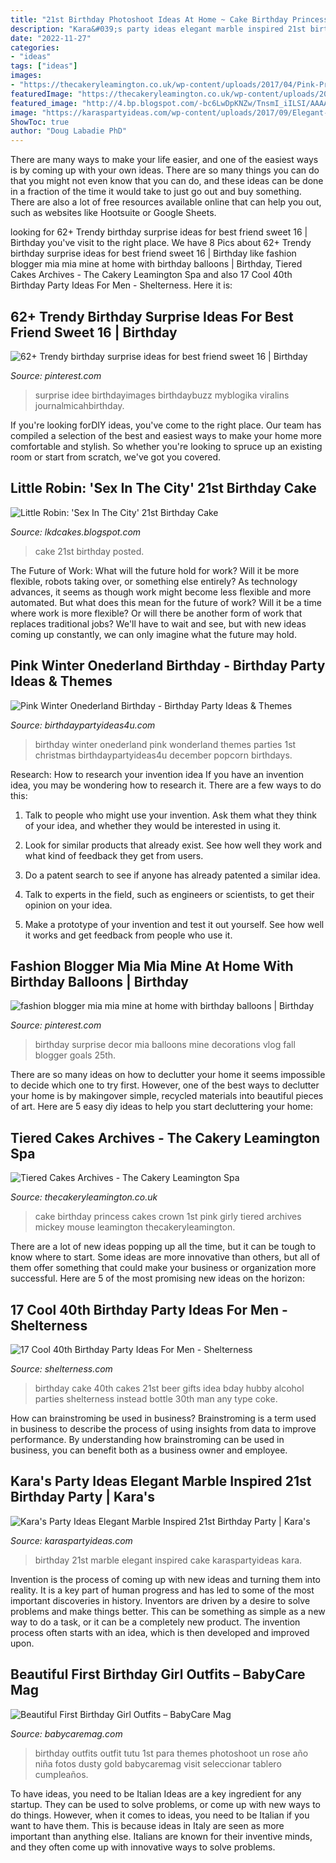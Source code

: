 ```yaml
---
title: "21st Birthday Photoshoot Ideas At Home ~ Cake Birthday Princess Cakes Crown 1st Pink Girly Tiered Archives Mickey Mouse Leamington Thecakeryleamington"
description: "Kara&#039;s party ideas elegant marble inspired 21st birthday party"
date: "2022-11-27"
categories:
- "ideas"
tags: ["ideas"]
images:
- "https://thecakeryleamington.co.uk/wp-content/uploads/2017/04/Pink-Princess-Crown-Birthday-Cake.jpg"
featuredImage: "https://thecakeryleamington.co.uk/wp-content/uploads/2017/04/Pink-Princess-Crown-Birthday-Cake.jpg"
featured_image: "http://4.bp.blogspot.com/-bc6LwDpKNZw/TnsmI_iILSI/AAAAAAAAAGA/Pfu8WCINUyE/s1600/alix+cake.jpg"
image: "https://karaspartyideas.com/wp-content/uploads/2017/09/Elegant-Marble-Inspired-21st-Birthday-Party-via-Karas-Party-Ideas-KarasPartyIdeas.com13.jpg"
ShowToc: true
author: "Doug Labadie PhD"
---
```



There are many ways to make your life easier, and one of the easiest ways is by coming up with your own ideas. There are so many things you can do that you might not even know that you can do, and these ideas can be done in a fraction of the time it would take to just go out and buy something. There are also a lot of free resources available online that can help you out, such as websites like Hootsuite or Google Sheets.

	

		
looking for 62+ Trendy birthday surprise ideas for best friend sweet 16 | Birthday you've visit to the right place. We have 8 Pics about 62+ Trendy birthday surprise ideas for best friend sweet 16 | Birthday like fashion blogger mia mia mine at home with birthday balloons | Birthday, Tiered Cakes Archives - The Cakery Leamington Spa and also 17 Cool 40th Birthday Party Ideas For Men - Shelterness. Here it is:
		
    
## 62+ Trendy Birthday Surprise Ideas For Best Friend Sweet 16 | Birthday

<img loading=lazy src="https://i.pinimg.com/originals/ab/1f/d0/ab1fd0e79797803b245053d007255286.jpg" onerror="this.onerror=null;this.src='https://tse3.mm.bing.net/th?id=OIP.30RcXykoQaxhp2cR9T4NSgAAAA&amp;pid=15.1';" alt="62+ Trendy birthday surprise ideas for best friend sweet 16 | Birthday">

_Source: pinterest.com_

>surprise idee birthdayimages birthdaybuzz myblogika viralins journalmicahbirthday. 

	

If you're looking forDIY ideas, you've come to the right place. Our team has compiled a selection of the best and easiest ways to make your home more comfortable and stylish. So whether you're looking to spruce up an existing room or start from scratch, we've got you covered.

    
## Little Robin: &#039;Sex In The City&#039; 21st Birthday Cake

<img loading=lazy src="http://4.bp.blogspot.com/-bc6LwDpKNZw/TnsmI_iILSI/AAAAAAAAAGA/Pfu8WCINUyE/s1600/alix+cake.jpg" onerror="this.onerror=null;this.src='https://tse3.mm.bing.net/th?id=OIP.5PKczBhtTpTTHrpkhO9LKgHaL-&amp;pid=15.1';" alt="Little Robin: &#039;Sex In The City&#039; 21st Birthday Cake">

_Source: lkdcakes.blogspot.com_

>cake 21st birthday posted. 

	

The Future of Work: What will the future hold for work? Will it be more flexible, robots taking over, or something else entirely?
As technology advances, it seems as though work might become less flexible and more automated. But what does this mean for the future of work? Will it be a time where work is more flexible? Or will there be another form of work that replaces traditional jobs? We'll have to wait and see, but with new ideas coming up constantly, we can only imagine what the future may hold.

    
## Pink Winter Onederland Birthday - Birthday Party Ideas &amp; Themes

<img loading=lazy src="http://www.birthdaypartyideas4u.com/wp-content/uploads/2017/01/Pink-Winter-Onederland-Birthday-Popcorn-600x900.jpg" onerror="this.onerror=null;this.src='https://tse1.mm.bing.net/th?id=OIP.RdHhiemrGLlsQoXqvZJEkQHaLH&amp;pid=15.1';" alt="Pink Winter Onederland Birthday - Birthday Party Ideas &amp; Themes">

_Source: birthdaypartyideas4u.com_

>birthday winter onederland pink wonderland themes parties 1st christmas birthdaypartyideas4u december popcorn birthdays. 

	

Research: How to research your invention idea
If you have an invention idea, you may be wondering how to research it. There are a few ways to do this:
1. Talk to people who might use your invention. Ask them what they think of your idea, and whether they would be interested in using it.

2. Look for similar products that already exist. See how well they work and what kind of feedback they get from users.

3. Do a patent search to see if anyone has already patented a similar idea.

4. Talk to experts in the field, such as engineers or scientists, to get their opinion on your idea.

5. Make a prototype of your invention and test it out yourself. See how well it works and get feedback from people who use it.

    
## Fashion Blogger Mia Mia Mine At Home With Birthday Balloons | Birthday

<img loading=lazy src="https://i.pinimg.com/originals/81/6a/a3/816aa348ac2b5afcf242d233941c55b9.jpg" onerror="this.onerror=null;this.src='https://tse2.mm.bing.net/th?id=OIP.yqGlVv0TH8mdDJ0iO7af-QHaLH&amp;pid=15.1';" alt="fashion blogger mia mia mine at home with birthday balloons | Birthday">

_Source: pinterest.com_

>birthday surprise decor mia balloons mine decorations vlog fall blogger goals 25th. 

	

There are so many ideas on how to declutter your home it seems impossible to decide which one to try first. However, one of the best ways to declutter your home is by makingover simple, recycled materials into beautiful pieces of art. Here are 5 easy diy ideas to help you start decluttering your home: 

    
## Tiered Cakes Archives - The Cakery Leamington Spa

<img loading=lazy src="https://thecakeryleamington.co.uk/wp-content/uploads/2017/04/Pink-Princess-Crown-Birthday-Cake.jpg" onerror="this.onerror=null;this.src='https://tse1.mm.bing.net/th?id=OIP.qE90AtycXZErr3WThVaAAAHaKJ&amp;pid=15.1';" alt="Tiered Cakes Archives - The Cakery Leamington Spa">

_Source: thecakeryleamington.co.uk_

>cake birthday princess cakes crown 1st pink girly tiered archives mickey mouse leamington thecakeryleamington. 

	

There are a lot of new ideas popping up all the time, but it can be tough to know where to start. Some ideas are more innovative than others, but all of them offer something that could make your business or organization more successful. Here are 5 of the most promising new ideas on the horizon: 

    
## 17 Cool 40th Birthday Party Ideas For Men - Shelterness

<img loading=lazy src="https://i.shelterness.com/2017/02/18-whiskey-and-Coca-Cola-birthday-cake-instead-of-a-traditional-one.jpg" onerror="this.onerror=null;this.src='https://tse4.mm.bing.net/th?id=OIP.jZD0jusz5GGGpE61CO-_vQHaJ4&amp;pid=15.1';" alt="17 Cool 40th Birthday Party Ideas For Men - Shelterness">

_Source: shelterness.com_

>birthday cake 40th cakes 21st beer gifts idea bday hubby alcohol parties shelterness instead bottle 30th man any type coke. 

	

How can brainstroming be used in business?
Brainstroming is a term used in business to describe the process of using insights from data to improve performance. By understanding how brainstroming can be used in business, you can benefit both as a business owner and employee.

    
## Kara&#039;s Party Ideas Elegant Marble Inspired 21st Birthday Party | Kara&#039;s

<img loading=lazy src="https://karaspartyideas.com/wp-content/uploads/2017/09/Elegant-Marble-Inspired-21st-Birthday-Party-via-Karas-Party-Ideas-KarasPartyIdeas.com13.jpg" onerror="this.onerror=null;this.src='https://tse1.mm.bing.net/th?id=OIP.iv7YGPGXRhzVnaXUod0ueAHaLH&amp;pid=15.1';" alt="Kara&#039;s Party Ideas Elegant Marble Inspired 21st Birthday Party | Kara&#039;s">

_Source: karaspartyideas.com_

>birthday 21st marble elegant inspired cake karaspartyideas kara. 

	

Invention is the process of coming up with new ideas and turning them into reality. It is a key part of human progress and has led to some of the most important discoveries in history. Inventors are driven by a desire to solve problems and make things better. This can be something as simple as a new way to do a task, or it can be a completely new product. The invention process often starts with an idea, which is then developed and improved upon.

    
## Beautiful First Birthday Girl Outfits – BabyCare Mag

<img loading=lazy src="https://www.babycaremag.com/wp-content/uploads/2018/01/First-Birthday-Baby-Girl-Outfit-4.jpg" onerror="this.onerror=null;this.src='https://tse1.mm.bing.net/th?id=OIP.STi6hx3MULrn7YLdm48plwHaLF&amp;pid=15.1';" alt="Beautiful First Birthday Girl Outfits – BabyCare Mag">

_Source: babycaremag.com_

>birthday outfits outfit tutu 1st para themes photoshoot un rose año niña fotos dusty gold babycaremag visit seleccionar tablero cumpleaños. 

	

To have ideas, you need to be Italian
Ideas are a key ingredient for any startup. They can be used to solve problems, or come up with new ways to do things. However, when it comes to ideas, you need to be Italian if you want to have them. This is because ideas in Italy are seen as more important than anything else. Italians are known for their inventive minds, and they often come up with innovative ways to solve problems.

